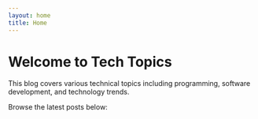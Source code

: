 ```yaml
---
layout: home
title: Home
---
```


# Welcome to Tech Topics

This blog covers various technical topics including programming, software development, and technology trends.

Browse the latest posts below:
